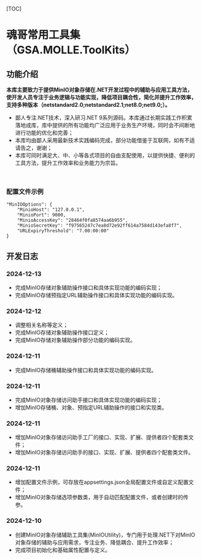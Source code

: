 [TOC]

# 魂哥常用工具集（GSA.MOLLE.ToolKits）

## 功能介绍

**本库主要致力于提供MinIO对象存储在.NET开发过程中的辅助与应用工具方法，使开发人员专注于业务逻辑与功能实现，降低项目耦合性，简化并提升工作效率，支持多种版本（netstandard2.0;netstandard2.1;net8.0;net9.0;）。**

- 鄙人专注.NET技术，深入研习.NET 9系列源码。本库通过长期实践工作积累落地成库，库中提供的所有功能均广泛应用于业务生产环境，同时会不间断地进行功能的优化和完善；
- 本库均由鄙人采用最新技术实践编码完成，部分功能借鉴于互联网，如有不适请告之，谢谢；
- 本库可同时满足大、中、小等各式项目的自由支配使用，以提供快捷、便利的工具方法，提升工作效率和业务能力为宗旨。

<br>

### 配置文件示例

```
"MinIOOptions": {
    "MinioHost": "127.0.0.1",
    "MinioPort": 9000,
    "MinioAccessKey": "28464f0fa8574aa6b955",
    "MinioSecretKey": "f97565247c7ea8d72e92ff614a7584d143efa8f7",
    "URLExpiryThreshold": "7.00:00:00"
}
```

## 开发日志

### 2024-12-13
- 完成MinIO存储对象辅助操作接口和具体实现功能的编码实现；
- 完成MinIO存储预指定URL辅助操作接口和具体实现功能的编码实现。

### 2024-12-12
- 调整相关名称等定义；
- 完成MinIO存储对象辅助操作接口定义；
- 完成MinIO存储对象辅助操作部分功能的编码实现。

### 2024-12-11
- 完成MinIO存储桶辅助操作接口和具体实现功能的编码实现。

### 2024-12-11
- 完成MinIO对象存储访问助手接口和具体实现功能的编码实现；
- 增加MinIO存储桶、对象、预指定URL辅助操作的接口和实现类。

### 2024-12-11
- 增加MinIO对象存储访问助手工厂的接口、实现、扩展、提供者四个配套类文件；
- 增加MinIO对象存储访问助手的接口、实现、扩展、提供者四个配套类文件。

### 2024-12-11
- 增加配置文件示例，可存放在appsettings.json全局配置文件或自定义配置文件；
- 增加MinIO对象存储选项参数类，用于自动匹配配置文件，或者创建时的传参。

### 2024-12-10
- 创建MinIO对象存储辅助工具集(MinIOUtility)，专门用于处理.NET下对MinIO对象存储的辅助与应用需求，专注业务、降低耦合、提升工作效率；
- 完成项目初始化和基础属性配置与定义。
